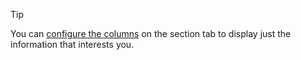 <!-- markdownlint-disable-file MD041 -->
> [!TIP]
> You can [configure the columns][3] on the section tab to display just the information that interests you.

[3]: ../section-tabs/configure-columns.md

